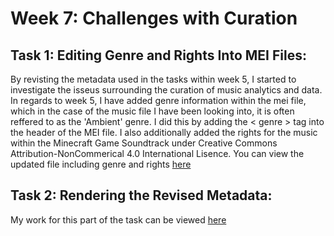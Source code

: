 # Week 7: Challenges with Curation

## Task 1: Editing Genre and Rights Into MEI Files:

By revisting the metadata used in the tasks within week 5, I started to investigate the isseus surrounding the curation of music analytics and data. In regards to week 5, I have added genre information within the mei file, which in the case of the music file I have been looking into, it is often reffered to as the 'Ambient' genre. I did this by adding the < genre > tag into the header of the MEI file. I also additionally added the rights for the music within the Minecraft Game Soundtrack under Creative Commons Attribution-NonCommerical 4.0 International Lisence. You can view the updated file including genre and rights [here](../data/dryhandsgenrerights.mei)

## Task 2: Rendering the Revised Metadata:

My work for this part of the task can be viewed [here](MCA-2023/metaRAW.html) 




